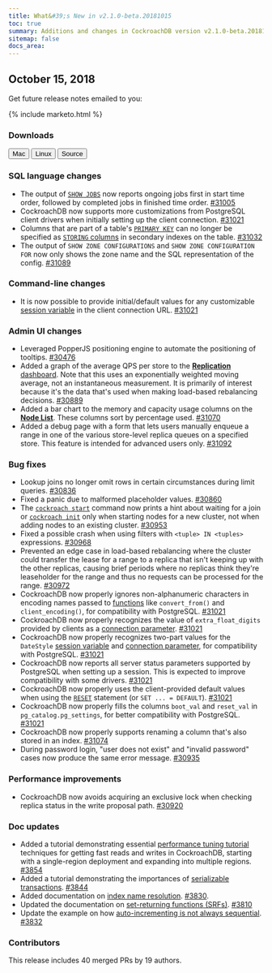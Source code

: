 ```yaml
---
title: What&#39;s New in v2.1.0-beta.20181015
toc: true
summary: Additions and changes in CockroachDB version v2.1.0-beta.20181015 since version v2.1.0-beta.20181008
sitemap: false
docs_area: 
---
```


## October 15, 2018

Get future release notes emailed to you:

{% include marketo.html %}

### Downloads

<div id="os-tabs" class="clearfix os-tabs_button-outline-primary">
    <a href="https://binaries.cockroachdb.com/cockroach-v2.1.0-beta.20181015.darwin-10.9-amd64.tgz"><button id="mac" data-eventcategory="mac-binary-release-notes">Mac</button></a>
    <a href="https://binaries.cockroachdb.com/cockroach-v2.1.0-beta.20181015.linux-amd64.tgz"><button id="linux" data-eventcategory="linux-binary-release-notes">Linux</button></a>
    <a href="https://binaries.cockroachdb.com/cockroach-v2.1.0-beta.20181015.src.tgz"><button id="source" data-eventcategory="source-release-notes">Source</button></a>
</div>

### SQL language changes

- The output of [`SHOW JOBS`](../v2.1/show-jobs.html) now reports ongoing jobs first in start time order, followed by completed jobs in finished time order. [#31005][#31005] 
- CockroachDB now supports more customizations from PostgreSQL client drivers when initially setting up the client connection. [#31021][#31021]
- Columns that are part of a table's [`PRIMARY KEY`](../v2.1/primary-key.html) can no longer be specified as [`STORING` columns](../v2.1/create-index.html#store-columns) in secondary indexes on the table. [#31032][#31032]
- The output of `SHOW ZONE CONFIGURATIONS` and `SHOW ZONE CONFIGURATION FOR` now only shows the zone name and the SQL representation of the config. [#31089][#31089]

### Command-line changes

- It is now possible to provide initial/default values for any customizable [session variable](../v2.1/set-vars.html) in the client connection URL. [#31021][#31021]

### Admin UI changes

- Leveraged PopperJS positioning engine to automate the positioning of tooltips. [#30476][#30476]
- Added a graph of the average QPS per store to the [**Replication** dashboard](../v2.1/admin-ui-replication-dashboard.html). Note that this uses an exponentially weighted moving average, not an instantaneous measurement. It is primarily of interest because it's the data that's used when making load-based rebalancing decisions. [#30889][#30889]
- Added a bar chart to the memory and capacity usage columns on the [**Node List**](../v2.1/admin-ui-cluster-overview-page.html#node-list). These columns sort by percentage used. [#31070][#31070]
- Added a debug page with a form that lets users manually enqueue a range in one of the various store-level replica queues on a specified store. This feature is intended for advanced users only. [#31092][#31092]

### Bug fixes

- Lookup joins no longer omit rows in certain circumstances during limit queries. [#30836][#30836]
- Fixed a panic due to malformed placeholder values. [#30860][#30860]
- The [`cockroach start`](../v2.1/start-a-node.html) command now prints a hint about waiting for a join or [`cockroach init`](../v2.1/initialize-a-cluster.html) only when starting nodes for a new cluster, not when adding nodes to an existing cluster. [#30953][#30953]
- Fixed a possible crash when using filters with `<tuple> IN <tuples>` expressions. [#30968][#30968]
- Prevented an edge case in load-based rebalancing where the cluster could transfer the lease for a range to a replica that isn't keeping up with the other replicas, causing brief periods where no replicas think they're leaseholder for the range and thus no requests can be processed for the range. [#30972][#30972]
- CockroachDB now properly ignores non-alphanumeric characters in encoding names passed to [functions](../v2.1/functions-and-operators.html) like `convert_from()` and `client_encoding()`, for compatibility with PostgreSQL. [#31021][#31021]
- CockroachDB now properly recognizes the value of `extra_float_digits` provided by clients as a [connection parameter](../v2.1/connection-parameters.html). [#31021][#31021]
- CockroachDB now properly recognizes two-part values for the `DateStyle` [session variable](../v2.1/set-vars.html) and [connection parameter](../v2.1/connection-parameters.html), for compatibility with PostgreSQL. [#31021][#31021]
- CockroachDB now reports all server status parameters supported by PostgreSQL when setting up a session. This is expected to improve compatibility with some drivers. [#31021][#31021]
- CockroachDB now properly uses the client-provided default values when using the [`RESET`](../v2.1/reset-vars.html) statement (or `SET ... = DEFAULT`). [#31021][#31021]
- CockroachDB now properly fills the columns `boot_val` and `reset_val` in `pg_catalog.pg_settings`, for better compatibility with PostgreSQL. [#31021][#31021]
- CockroachDB now properly supports renaming a column that's also stored in an index. [#31074][#31074]
- During password login, "user does not exist" and "invalid password" cases now produce the same error message. [#30935][#30935]

### Performance improvements

- CockroachDB now avoids acquiring an exclusive lock when checking replica status in the write proposal path. [#30920][#30920]

### Doc updates

- Added a tutorial demonstrating essential [performance tuning tutorial](../v2.1/performance-tuning.html) techniques for getting fast reads and writes in CockroachDB, starting with a single-region deployment and expanding into multiple regions. [#3854](https://github.com/cockroachdb/docs/pull/3854)
- Added a tutorial demonstrating the importances of [serializable transactions](../v2.1/demo-serializable.html). [#3844](https://github.com/cockroachdb/docs/pull/3844)
- Added documentation on [index name resolution](../v2.1/sql-name-resolution.html#index-name-resolution). [#3830](https://github.com/cockroachdb/docs/pull/3830).
- Updated the documentation on [set-returning functions (SRFs)](../v2.1/table-expressions.html#table-generator-functions). [#3810](https://github.com/cockroachdb/docs/pull/3810)
- Update the example on how [auto-incrementing is not always sequential](../v2.1/serial.html#auto-incrementing-is-not-always-sequential). [#3832](https://github.com/cockroachdb/docs/pull/3832)

### Contributors

This release includes 40 merged PRs by 19 authors.

[#30476]: https://github.com/cockroachdb/cockroach/pull/30476
[#30836]: https://github.com/cockroachdb/cockroach/pull/30836
[#30860]: https://github.com/cockroachdb/cockroach/pull/30860
[#30889]: https://github.com/cockroachdb/cockroach/pull/30889
[#30920]: https://github.com/cockroachdb/cockroach/pull/30920
[#30935]: https://github.com/cockroachdb/cockroach/pull/30935
[#30953]: https://github.com/cockroachdb/cockroach/pull/30953
[#30968]: https://github.com/cockroachdb/cockroach/pull/30968
[#30972]: https://github.com/cockroachdb/cockroach/pull/30972
[#31005]: https://github.com/cockroachdb/cockroach/pull/31005
[#31021]: https://github.com/cockroachdb/cockroach/pull/31021
[#31032]: https://github.com/cockroachdb/cockroach/pull/31032
[#31070]: https://github.com/cockroachdb/cockroach/pull/31070
[#31074]: https://github.com/cockroachdb/cockroach/pull/31074
[#31089]: https://github.com/cockroachdb/cockroach/pull/31089
[#31092]: https://github.com/cockroachdb/cockroach/pull/31092
